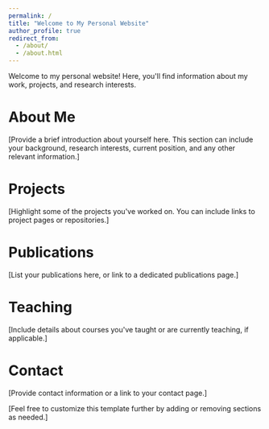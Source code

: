 ```yaml
---
permalink: /
title: "Welcome to My Personal Website"
author_profile: true
redirect_from: 
  - /about/
  - /about.html
---
```


Welcome to my personal website! Here, you'll find information about my work, projects, and research interests.

About Me
======
[Provide a brief introduction about yourself here. This section can include your background, research interests, current position, and any other relevant information.]

Projects
======
[Highlight some of the projects you've worked on. You can include links to project pages or repositories.]

Publications
======
[List your publications here, or link to a dedicated publications page.]

Teaching
======
[Include details about courses you've taught or are currently teaching, if applicable.]

Contact
======
[Provide contact information or a link to your contact page.]

[Feel free to customize this template further by adding or removing sections as needed.]
